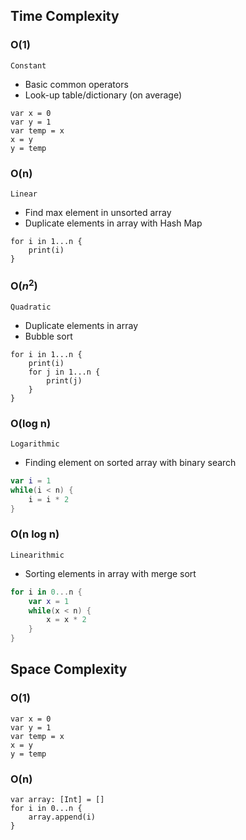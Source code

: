 ## Time Complexity

### O(1)

`Constant`

- Basic common operators
- Look-up table/dictionary (on average)

```siwft
var x = 0
var y = 1
var temp = x
x = y
y = temp
```

### O(n)

`Linear`

- Find max element in unsorted array
- Duplicate elements in array with Hash Map

```siwft
for i in 1...n {
    print(i)
}
```

### O($n^2$)

`Quadratic`

- Duplicate elements in array
- Bubble sort

```siwft
for i in 1...n {
    print(i)
    for j in 1...n {
        print(j)
    }
}
```

### O(log n)

`Logarithmic`

- Finding element on sorted array with binary search

```swift
var i = 1
while(i < n) {
    i = i * 2
}
```

### O(n log n)

`Linearithmic`

- Sorting elements in array with merge sort

```swift
for i in 0...n {
    var x = 1
    while(x < n) {
        x = x * 2
    }
}
```

## Space Complexity

### O(1)

```siwft
var x = 0
var y = 1
var temp = x
x = y
y = temp
```

### O(n)

```siwft
var array: [Int] = []
for i in 0...n {
    array.append(i)
}
```
